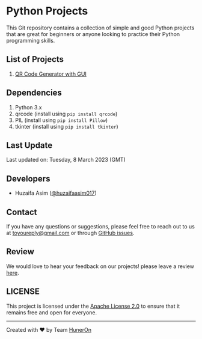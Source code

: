 # Python Projects
This Git repository contains a collection of simple and good Python projects that are great for beginners or anyone looking to practice their Python programming skills.

## List of Projects
1.  [QR Code Generator with GUI](https://github.com/huneron/pythonProjects/tree/qr_code_with_GUI)

## Dependencies
1.  Python 3.x
2. qrcode (install using `pip install qrcode`)
3. PIL (install using `pip install Pillow`)
4. tkinter (install using `pip install tkinter`)

## Last Update
Last updated on: Tuesday, 8 March 2023 (GMT)

## Developers
- Huzaifa Asim ([@huzaifaasim017](https://github.com/huzaifaasim017))

## Contact
If you have any questions or suggestions, please feel free to reach out to us at toyoureply@gmail.com or through [GitHub issues](https://github.com/huneron/pythonProjects/issues).

## Review
We would love to hear your feedback on our projects! please leave a review [here](https://huneron.site/contact).

## LICENSE
This project is licensed under the [Apache License 2.0](https://github.com/huneron/pythonProjects/blob/main/LICENSE) to ensure that it remains free and open for everyone.

---

Created with :heart: by Team [HunerOn](https://huneron.site/)
